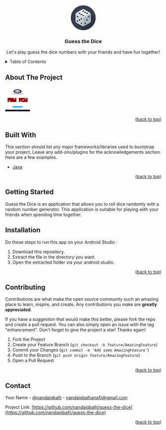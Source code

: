 <div id="top"></div>
<!-- PROJECT LOGO -->
<br />
<div align="center">
  <a href="https://github.com/nandaiqbalh/guess-the-dice">
    <img src="app/src/main/res/drawable/logo.png" alt="Logo" width="80" height="80">
  </a>

  <h3 align="center">Guess the Dice</h3>

  <p align="center">
    Let's play guess the dice numbers with your friends and have fun together!
    <br />
  </p>
</div>

<!-- TABLE OF CONTENTS -->
<details>
  <summary>Table of Contents</summary>
  <ol>
    <li>
      <a href="#about-the-project">About The Project</a>
      <ul>
        <li><a href="#built-with">Built With</a></li>
      </ul>
    </li>
    <li>
      <a href="#getting-started">Getting Started</a>
    </li>
        <li>
      <a href="#what-i-learned">What I learned</a>
    </li>
    <li>
      <a href="#installation">Installation</a></li>
    </li>
    <li>
      <a href="#contributing">Contributing</a>
  </li>
    <li>
      <a href="#contact">Contact</a>
  </li>
  </ol>
</details>


<!-- ABOUT THE PROJECT -->
## About The Project

 <a href="#">
    <img src="app/src/main/res/drawable/screenshot.png" alt="Screenshoot" width="80" height="80">
 </a>

<p align="right">(<a href="#top">back to top</a>)</p>



## Built With

This section should list any major frameworks/libraries used to bootstrap your project. Leave any add-ons/plugins for the acknowledgements section. Here are a few examples.

* [Java](https://www.java.com/en/)


<p align="right">(<a href="#top">back to top</a>)</p>


<!-- GETTING STARTED -->
## Getting Started

Guess the Dice is an application that allows you to roll dice randomly with a random number generator. This application is suitable for playing with your friends when spending time together.

## Installation
Do these steps to run this app on your Android Studio :
1. Download this repository.
2. Extract the file in the directory you want.
3. Open the extracted folder via your android studio.

<p align="right">(<a href="#top">back to top</a>)</p>

<!-- CONTRIBUTING -->
## Contributing

Contributions are what make the open source community such an amazing place to learn, inspire, and create. Any contributions you make are **greatly appreciated**.

If you have a suggestion that would make this better, please fork the repo and create a pull request. You can also simply open an issue with the tag "enhancement".
Don't forget to give the project a star! Thanks again!

1. Fork the Project
2. Create your Feature Branch (`git checkout -b feature/AmazingFeature`)
3. Commit your Changes (`git commit -m 'Add some AmazingFeature'`)
4. Push to the Branch (`git push origin feature/AmazingFeature`)
5. Open a Pull Request

<p align="right">(<a href="#top">back to top</a>)</p>

<!-- CONTACT -->
## Contact

Your Name - [@nandaiqbalh](https://instagram.com/nandaiqbalh) - nandaiqbalhanafii@gmail.com

Project Link: [https://github.com/nandaiqbalh/guess-the-dice](https://github.com/nandaiqbalh/guess-the-dice)

<p align="right">(<a href="#top">back to top</a>)</p>
